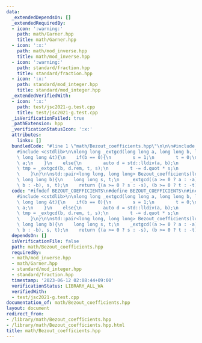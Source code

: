 ```yaml
---
data:
  _extendedDependsOn: []
  _extendedRequiredBy:
  - icon: ':warning:'
    path: math/Garner.hpp
    title: math/Garner.hpp
  - icon: ':x:'
    path: math/mod_inverse.hpp
    title: math/mod_inverse.hpp
  - icon: ':warning:'
    path: standard/fraction.hpp
    title: standard/fraction.hpp
  - icon: ':x:'
    path: standard/mod_integer.hpp
    title: standard/mod_integer.hpp
  _extendedVerifiedWith:
  - icon: ':x:'
    path: test/jsc2021-g.test.cpp
    title: test/jsc2021-g.test.cpp
  _isVerificationFailed: true
  _pathExtension: hpp
  _verificationStatusIcon: ':x:'
  attributes:
    links: []
  bundledCode: "#line 1 \"math/Bezout_coefficients.hpp\"\n\n\n#include <utility>\n\
    #include <cstdlib>\n\nlong long _extgcd(long long a, long long b, long long &s,\
    \ long long &t){\n    if(b == 0){\n        s = 1;\n        t = 0;\n        return\
    \ a;\n    }\n    else{\n        auto d = std::lldiv(a, b);\n        long long\
    \ tmp = _extgcd(b, d.rem, t, s);\n        t -= d.quot * s;\n        return tmp;\n\
    \    }\n}\n\nstd::pair<long long, long long> Bezout_coefficients(long long a,\
    \ long long b){\n    long long s, t;\n    _extgcd((a >= 0 ? a : -a), (b >= 0 ?\
    \ b : -b), s, t);\n    return {(a >= 0 ? s : -s), (b >= 0 ? t : -t)};\n}\n\n\n"
  code: "#ifndef BEZOUT_COEFFICIENTS\n#define BEZOUT_COEFFICIENTS\n#include <utility>\n\
    #include <cstdlib>\n\nlong long _extgcd(long long a, long long b, long long &s,\
    \ long long &t){\n    if(b == 0){\n        s = 1;\n        t = 0;\n        return\
    \ a;\n    }\n    else{\n        auto d = std::lldiv(a, b);\n        long long\
    \ tmp = _extgcd(b, d.rem, t, s);\n        t -= d.quot * s;\n        return tmp;\n\
    \    }\n}\n\nstd::pair<long long, long long> Bezout_coefficients(long long a,\
    \ long long b){\n    long long s, t;\n    _extgcd((a >= 0 ? a : -a), (b >= 0 ?\
    \ b : -b), s, t);\n    return {(a >= 0 ? s : -s), (b >= 0 ? t : -t)};\n}\n\n#endif"
  dependsOn: []
  isVerificationFile: false
  path: math/Bezout_coefficients.hpp
  requiredBy:
  - math/mod_inverse.hpp
  - math/Garner.hpp
  - standard/mod_integer.hpp
  - standard/fraction.hpp
  timestamp: '2023-06-12 02:08:44+09:00'
  verificationStatus: LIBRARY_ALL_WA
  verifiedWith:
  - test/jsc2021-g.test.cpp
documentation_of: math/Bezout_coefficients.hpp
layout: document
redirect_from:
- /library/math/Bezout_coefficients.hpp
- /library/math/Bezout_coefficients.hpp.html
title: math/Bezout_coefficients.hpp
---
```

